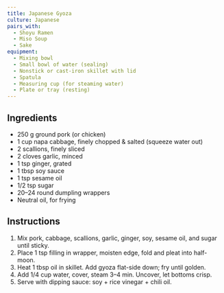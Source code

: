 ```yaml
---
title: Japanese Gyoza
culture: Japanese
pairs_with:
  - Shoyu Ramen
  - Miso Soup
  - Sake
equipment:
  - Mixing bowl
  - Small bowl of water (sealing)
  - Nonstick or cast-iron skillet with lid
  - Spatula
  - Measuring cup (for steaming water)
  - Plate or tray (resting)
---
```


## Ingredients
- 250 g ground pork (or chicken)
- 1 cup napa cabbage, finely chopped & salted (squeeze water out)
- 2 scallions, finely sliced
- 2 cloves garlic, minced
- 1 tsp ginger, grated
- 1 tbsp soy sauce
- 1 tsp sesame oil
- 1/2 tsp sugar
- 20–24 round dumpling wrappers
- Neutral oil, for frying

## Instructions
1. Mix pork, cabbage, scallions, garlic, ginger, soy, sesame oil, and sugar until sticky.
2. Place 1 tsp filling in wrapper, moisten edge, fold and pleat into half-moon.
3. Heat 1 tbsp oil in skillet. Add gyoza flat-side down; fry until golden.
4. Add 1/4 cup water, cover, steam 3–4 min. Uncover, let bottoms crisp.
5. Serve with dipping sauce: soy + rice vinegar + chili oil.
